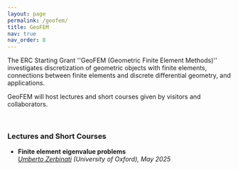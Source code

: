 ```yaml
---
layout: page
permalink: /geofem/
title: GeoFEM
nav: true
nav_order: 8
---
```


 

The ERC Starting Grant ''GeoFEM (Geometric Finite Element Methods)'' investigates discretization of geometric objects with finite elements, connections between finite elements and discrete differential geometry, and applications.

GeoFEM will host lectures and short courses given by visitors and collaborators.

<br>

### Lectures and Short Courses

- **Finite element eigenvalue problems**  
  *[Umberto Zerbinati](https://www.uzerbinati.eu) (University of Oxford), May 2025*